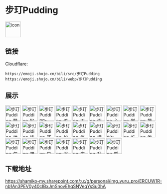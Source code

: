 # 步玎Pudding
<img src="https://emoji.shojo.cn/bili/src/步玎Pudding/icon.png" width="50" height="50" alt="icon">

## 链接
Cloudflare:
```
https://emoji.shojo.cn/bili/src/步玎Pudding
https://emoji.shojo.cn/bili/webp/步玎Pudding
```
## 展示
<img src="https://emoji.shojo.cn/bili/src/步玎Pudding/步玎Pudding-赞.png" width="50" height="50" alt="步玎Pudding-赞">
<img src="https://emoji.shojo.cn/bili/src/步玎Pudding/步玎Pudding-好耶.png" width="50" height="50" alt="步玎Pudding-好耶">
<img src="https://emoji.shojo.cn/bili/src/步玎Pudding/步玎Pudding-嗯？.png" width="50" height="50" alt="步玎Pudding-嗯？">
<img src="https://emoji.shojo.cn/bili/src/步玎Pudding/步玎Pudding-诶嘿.png" width="50" height="50" alt="步玎Pudding-诶嘿">
<img src="https://emoji.shojo.cn/bili/src/步玎Pudding/步玎Pudding-天才.png" width="50" height="50" alt="步玎Pudding-天才">
<img src="https://emoji.shojo.cn/bili/src/步玎Pudding/步玎Pudding-谢谢.png" width="50" height="50" alt="步玎Pudding-谢谢">
<img src="https://emoji.shojo.cn/bili/src/步玎Pudding/步玎Pudding-心心.png" width="50" height="50" alt="步玎Pudding-心心">
<img src="https://emoji.shojo.cn/bili/src/步玎Pudding/步玎Pudding-学习.png" width="50" height="50" alt="步玎Pudding-学习">
<img src="https://emoji.shojo.cn/bili/src/步玎Pudding/步玎Pudding-摸头.png" width="50" height="50" alt="步玎Pudding-摸头">
<img src="https://emoji.shojo.cn/bili/src/步玎Pudding/步玎Pudding-抽卡.png" width="50" height="50" alt="步玎Pudding-抽卡">
<img src="https://emoji.shojo.cn/bili/src/步玎Pudding/步玎Pudding-挂树.png" width="50" height="50" alt="步玎Pudding-挂树">
<img src="https://emoji.shojo.cn/bili/src/步玎Pudding/步玎Pudding-吓.png" width="50" height="50" alt="步玎Pudding-吓">
<img src="https://emoji.shojo.cn/bili/src/步玎Pudding/步玎Pudding-加油.png" width="50" height="50" alt="步玎Pudding-加油">
<img src="https://emoji.shojo.cn/bili/src/步玎Pudding/步玎Pudding-笔记.png" width="50" height="50" alt="步玎Pudding-笔记">
<img src="https://emoji.shojo.cn/bili/src/步玎Pudding/步玎Pudding-探头.png" width="50" height="50" alt="步玎Pudding-探头">
<img src="https://emoji.shojo.cn/bili/src/步玎Pudding/步玎Pudding-OxO.png" width="50" height="50" alt="步玎Pudding-OxO">
<img src="https://emoji.shojo.cn/bili/src/步玎Pudding/步玎Pudding-吃瓜.png" width="50" height="50" alt="步玎Pudding-吃瓜">
<img src="https://emoji.shojo.cn/bili/src/步玎Pudding/步玎Pudding-饱了.png" width="50" height="50" alt="步玎Pudding-饱了">
<img src="https://emoji.shojo.cn/bili/src/步玎Pudding/步玎Pudding-气鼓鼓.png" width="50" height="50" alt="步玎Pudding-气鼓鼓">
<img src="https://emoji.shojo.cn/bili/src/步玎Pudding/步玎Pudding-喂喂喂.png" width="50" height="50" alt="步玎Pudding-喂喂喂">
<img src="https://emoji.shojo.cn/bili/src/步玎Pudding/步玎Pudding-早鸭.png" width="50" height="50" alt="步玎Pudding-早鸭">
<img src="https://emoji.shojo.cn/bili/src/步玎Pudding/步玎Pudding-哭哭.png" width="50" height="50" alt="步玎Pudding-哭哭">
<img src="https://emoji.shojo.cn/bili/src/步玎Pudding/步玎Pudding-庆祝.png" width="50" height="50" alt="步玎Pudding-庆祝">
<img src="https://emoji.shojo.cn/bili/src/步玎Pudding/步玎Pudding-升天.png" width="50" height="50" alt="步玎Pudding-升天">
<img src="https://emoji.shojo.cn/bili/src/步玎Pudding/步玎Pudding-睡大觉.png" width="50" height="50" alt="步玎Pudding-睡大觉">

## 下载地址

https://shamiko-my.sharepoint.com/:u:/g/personal/img_yuru_pro/ERCUW1R-nb1An3PEV0y40cIBxJmSnovEhqSNVeqYsSu0hA